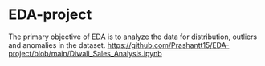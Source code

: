 # EDA-project
The primary objective of EDA is to analyze the data for distribution, outliers and anomalies in the dataset.
https://github.com/Prashantt15/EDA-project/blob/main/Diwali_Sales_Analysis.ipynb

